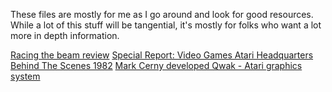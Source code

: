 These files are mostly for me as I go around and look for good resources. While a lot of this stuff will be tangential, it's mostly for folks who want a lot more in depth information. 

[Racing the beam review](https://graydefender.com/racing-the-beam-atari-vcs-2600-book-review/)
[Special Report: Video Games Atari Headquarters Behind The Scenes 1982](https://www.youtube.com/watch?v=KZdlKC7JEvU)
[Mark Cerny developed Qwak - Atari graphics system](https://www.youtube.com/watch?v=M7V02oSTfbQ)




